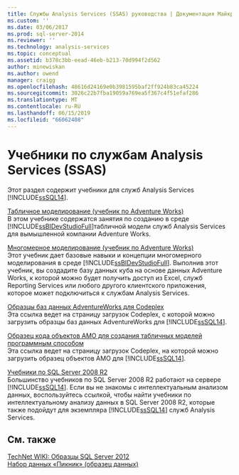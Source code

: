 ```yaml
---
title: Службы Analysis Services (SSAS) руководства | Документация Майкрософт
ms.custom: ''
ms.date: 03/06/2017
ms.prod: sql-server-2014
ms.reviewer: ''
ms.technology: analysis-services
ms.topic: conceptual
ms.assetid: b378c3bb-eead-46eb-b213-70d994f2d562
author: minewiskan
ms.author: owend
manager: craigg
ms.openlocfilehash: 48616d24169e0b3981595baf2ff924b83ca45224
ms.sourcegitcommit: 3026c22b7fba19059a769ea5f367c4f51efaf286
ms.translationtype: MT
ms.contentlocale: ru-RU
ms.lasthandoff: 06/15/2019
ms.locfileid: "66062408"
---
```

# <a name="analysis-services-tutorials-ssas"></a>Учебники по службам Analysis Services (SSAS)
  Этот раздел содержит учебники для служб Analysis Services [!INCLUDE[ssSQL14](../includes/sssql14-md.md)].  
  
 [Табличное моделирование (учебник по Adventure Works)](tabular-modeling-adventure-works-tutorial.md)  
 В этом учебнике содержатся занятия по созданию в среде [!INCLUDE[ssBIDevStudioFull](../includes/ssbidevstudiofull-md.md)]табличной модели служб Analysis Services для вымышленной компании Adventure Works.  
  
 [Многомерное моделирование (учебник по Adventure Works)](multidimensional-modeling-adventure-works-tutorial.md)  
 Этот учебник дает базовые навыки и концепции многомерного моделирования в среде [!INCLUDE[ssBIDevStudioFull](../includes/ssbidevstudiofull-md.md)]. Выполнив этот учебник, вы создадите базу данных куба на основе данных Adventure Works, к которой можно будет получить доступ из Excel, служб Reporting Services или любого другого клиентского приложения, которое может подключиться к службам Analysis Services.  
  
 [Образцы баз данных AdventureWorks для Codeplex](https://go.microsoft.com/fwlink/?linkID=335807)  
 Эта ссылка ведет на страницу загрузок Codeplex, с которой можно загрузить образцы баз данных AdventureWorks для [!INCLUDE[ssSQL14](../includes/sssql14-md.md)].  
  
 [Образец кода объектов AMO для создания табличных моделей программным способом](https://go.microsoft.com/fwlink/?linkID=221036)  
 Эта ссылка ведет на страницу загрузок Codeplex, на которой можно загрузить образец объектов AMO для [!INCLUDE[ssSQL14](../includes/sssql14-md.md)].  
  
 [Учебники по SQL Server 2008 R2](https://go.microsoft.com/fwlink/?linkID=220944)  
 Большинство учебников по SQL Server 2008 R2 работают на сервере [!INCLUDE[ssSQL14](../includes/sssql14-md.md)]. Если вы не знакомы с интеллектуальным анализом данных, воспользуйтесь ссылкой, чтобы найти учебники по интеллектуальному анализу данных в SQL Server 2008 R2, которые также подойдут для экземпляра [!INCLUDE[ssSQL14](../includes/sssql14-md.md)] служб Analysis Services.  
  
## <a name="see-also"></a>См. также  
 [TechNet WIKI: Образцы SQL Server 2012](https://go.microsoft.com/fwlink/?linkID=220734)   
 [Набор данных «Пикник» (образец данных)](https://go.microsoft.com/fwlink/?linkID=219108)  
  
  
